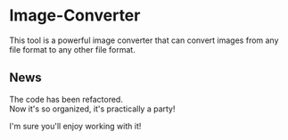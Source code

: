 # Image-Converter
This tool is a powerful image converter that can convert images from any file format to any other file format.

## News
The code has been refactored.\
Now it's so organized, it's practically a party!

I'm sure you'll enjoy working with it!